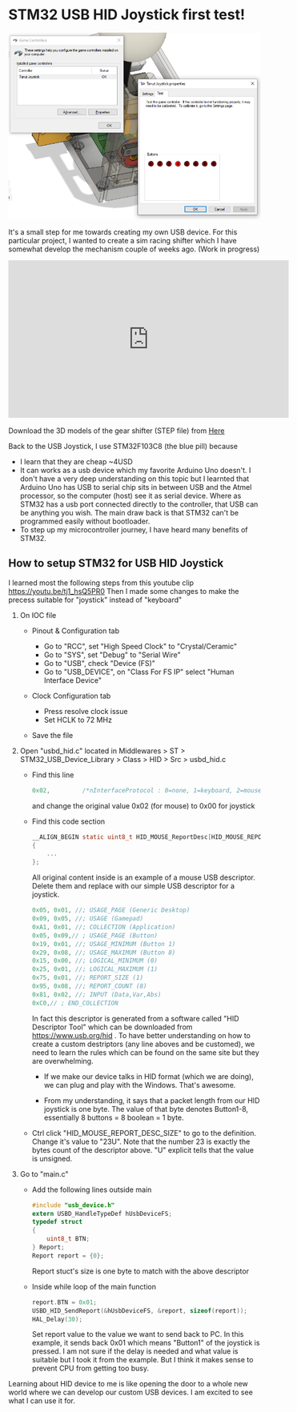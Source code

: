 # STM32 USB HID Joystick first test!

![](/image/210828usbjoystickdevice.png)

It's a small step for me towards creating my own USB device. For this particular project, I wanted to create a sim racing shifter which I have somewhat develop the mechanism couple of weeks ago. (Work in progress)
<iframe width="560" height="315" src="https://www.youtube.com/embed/8b57a7hNR6I" title="YouTube video player" frameborder="0" allow="accelerometer; autoplay; clipboard-write; encrypted-media; gyroscope; picture-in-picture" allowfullscreen></iframe>

Download the 3D models of the gear shifter (STEP file) from [Here](/assets/simracing_shifter.step)

Back to the USB Joystick, I use STM32F103C8 (the blue pill) because

- I learn that they are cheap ~4USD
- It can works as a usb device which my favorite Arduino Uno doesn't. I don't have a very deep understanding on this topic but I learnted that Arduino Uno has USB to serial chip sits in between USB and the Atmel processor, so the computer (host) see it as serial device. Where as STM32 has a usb port connected directly to the controller, that USB can be anything you wish. The main draw back is that STM32 can't be programmed easily without bootloader. 
- To step up my microcontroller journey, I have heard many benefits of STM32.

## How to setup STM32 for USB HID Joystick

I learned most the following steps from this youtube clip https://youtu.be/tj1_hsQ5PR0 Then I made some changes to make the precess suitable for "joystick" instead of "keyboard"

1. On IOC file

    - Pinout & Configuration tab

        - Go to "RCC", set "High Speed Clock" to "Crystal/Ceramic"
        - Go to "SYS", set "Debug" to "Serial Wire"
        - Go to "USB", check "Device (FS)"
        - Go to "USB_DEVICE", on "Class For FS IP" select "Human Interface Device"

    - Clock Configuration tab

        - Press resolve clock issue
        - Set HCLK to 72 MHz

    - Save the file

1. Open "usbd_hid.c" located in Middlewares > ST > STM32_USB_Device_Library > Class > HID > Src > usbd_hid.c

    - Find this line
        ```c
        0x02,         /*nInterfaceProtocol : 0=none, 1=keyboard, 2=mouse*/
        ```
        and change the original value 0x02 (for mouse) to 0x00 for joystick

    - Find this code section

        ```c
        __ALIGN_BEGIN static uint8_t HID_MOUSE_ReportDesc[HID_MOUSE_REPORT_DESC_SIZE]  __ALIGN_END = 
        {
            ...
        };
        ```

        All original content inside is an example of a mouse USB descriptor. Delete them and replace with our simple USB descriptor for a joystick.
        ```c
        0x05, 0x01, //; USAGE_PAGE (Generic Desktop)
        0x09, 0x05, //; USAGE (Gamepad)
        0xA1, 0x01, //; COLLECTION (Application)
        0x05, 0x09,// ; USAGE_PAGE (Button)
        0x19, 0x01, //; USAGE_MINIMUM (Button 1)
        0x29, 0x08, //; USAGE_MAXIMUM (Button 8)
        0x15, 0x00, //; LOGICAL_MINIMUM (0)
        0x25, 0x01, //; LOGICAL_MAXIMUM (1)
        0x75, 0x01, //; REPORT_SIZE (1)
        0x95, 0x08, //; REPORT_COUNT (8)
        0x81, 0x02, //; INPUT (Data,Var,Abs)
        0xC0,// ; END_COLLECTION
        ```
        In fact this descriptor is generated from a software called "HID Descriptor Tool" which can be downloaded from https://www.usb.org/hid
        . To have better understanding on how to create a custom destriptors (any line aboves and be customed), we need to learn the rules which can be found on the same site but they are overwhelming.

        - If we make our device talks in HID format (which we are doing), we can plug and play with the Windows. That's awesome.
        
        - From my understanding, it says that a packet length from our HID joystick is one byte. The value of that byte denotes Button1-8, essentially 8 buttons = 8 boolean = 1 byte.

    - Ctrl click "HID_MOUSE_REPORT_DESC_SIZE" to go to the definition. Change it's value to "23U". Note that the number 23 is exactly the bytes count of the descriptor above. "U" explicit tells that the value is unsigned.

1. Go to "main.c"

    - Add the following lines outside main

        ```c
        #include "usb_device.h"
        extern USBD_HandleTypeDef hUsbDeviceFS;
        typedef struct
        {
            uint8_t BTN;
        } Report;
        Report report = {0};
        ```
        Report stuct's size is one byte to match with the above descriptor

    - Inside while loop of the main function
        ```c
        report.BTN = 0x01;
        USBD_HID_SendReport(&hUsbDeviceFS, &report, sizeof(report));
	    HAL_Delay(30);
        ```
        Set report value to the value we want to send back to PC. In this example, it sends back 0x01 which means "Button1" of the joystick is pressed. I am not sure if the delay is needed and what value is suitable but I took it from the example. But I think it makes sense to prevent CPU from getting too busy.
    
Learning about HID device to me is like opening the door to a whole new world where we can develop our custom USB devices. I am excited to see what I can use it for.